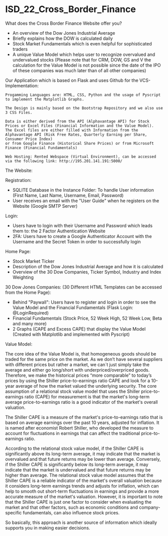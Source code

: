 # ISD_22_Cross_Border_Finance

What does the Cross Border Finance Website offer you?

- An overview of the Dow Jones Industrial Average
- Briefly explains how the DOW is calculated daily
- Stock Market Fundamentals which is even helpful for sophisticated traders
- A unique Value Model which helps user to recognize overvalued and undervalued stocks (Please note that for CRM, DOW, GS and V the calculation for the Value Model is   not possible since the date of the IPO of these companies was much later than of all other companies)

Our Application which is based on Flask and uses Github for the VCS-Implementation:

	Progamming Languages are: HTML, CSS, Python and the usage of Pyscript to implement the Matplotlib Graphs.
	
	The Design is mainly based on the Bootstrap Repository and we also use 3 CSS Files.

	Data is either derived from the API (Alphavantage API) for Stock Prices or Excel Files (Financial Information and the Value Model).
	The Excel files are either filled with Information from the Alphavantage API (Risk Free Rates, Quarterly Earning per Share, Consumer Price Index)
	or from Google Finance (Historical Share Prices) or from Microsoft Finance (Financial Fundamentals)

	Web Hosting: Rented Webspace (Virtual Environment), can be accessed via the following link: http://195.201.141.191:5000/ 

The Website:

Registration:

 - SQLITE Database in the Instance Folder: To handle User information (First Name, Last Name, Username, Email, Password)
 - User receives an email with the "User Guide" when he registers on the Website (Google SMTP Server)

Login:

- Users have to login with their Username and Password which leads them to: the 2 Factor Authentication Website
- 2FA: Users have to create a Google Authenticator Account with the Username and the Secret Token in order to successfully login

Home Page:

- Stock Market Ticker
- Description of the Dow Jones Industrial Average and how it is calculated
- Overview of the 30 Dow Companies, Ticker Symbol, Industry and Index Weighting

30 Dow Jones Companies: (30 Different HTML Templates can be accessed from the Home Page):

- Behind "Paywall": Users have to register and login in order to see the Value Model
	and the Financial Fundamentals (Flask Login: @LoginRequired)
- Financial Fundamentals (Stock Price, 52 Week High, 52 Week Low, Beta and many more)
- 2 Graphs (CAPE and Excess CAPE) that display the Value Model (Created with Matplotlib and implemented with Pyscript)

Value Model:

The core idea of the Value Model is, that homogeneous goods should be traded for the same price on the
market. As we don’t have several suppliers with different prices but rather a market, we can´t just simply
take the average and either go long/short with underpriced/overpriced goods. Therefore, we make the
historical prices “more comparable” to today’s prices by using the Shiller price-to-earnings ratio CAPE and
look for a 10-year average of how the market valued the underlying security.
The core assumption of a relational stock value model that uses the Shiller price-to-earnings ratio (CAPE)
for measurement is that the market's long-term average price-to-earnings ratio is a good indicator of the
market's overall valuation. 

The Shiller CAPE is a measure of the market's price-to-earnings ratio that is
based on average earnings over the past 10 years, adjusted for inflation. It is named after economist
Robert Shiller, who developed the measure to account for fluctuations in earnings that can affect the
traditional price-to-earnings ratio.

According to the relational stock value model, if the Shiller CAPE is significantly above its long-term
average, it may indicate that the market is overvalued and that future returns may be lower than average.
Conversely, if the Shiller CAPE is significantly below its long-term average, it may indicate that the market
is undervalued and that future returns may be higher than average.
The relational stock value model assumes that the Shiller CAPE is a reliable indicator of the market's
overall valuation because it considers long-term earnings trends and adjusts for inflation, which can help
to smooth out short-term fluctuations in earnings and provide a more accurate measure of the market's
valuation. However, it is important to note that the Shiller CAPE is just one factor to consider when
evaluating the market and that other factors, such as economic conditions and company-specific
fundamentals, can also influence stock prices.

So basically, this approach is another source of information which ideally supports you in making easier
decisions. 
